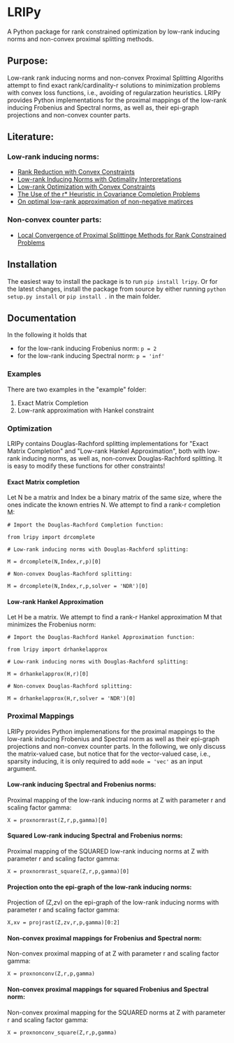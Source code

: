 # LRIPy
A Python package for rank constrained optimization by low-rank inducing norms and non-convex proximal splitting methods.

## Purpose:
Low-rank rank inducing norms and non-convex Proximal Splitting Algoriths attempt to find exact rank/cardinality-r solutions to minimization problems with convex loss functions, i.e., avoiding of regularzation heuristics. LRIPy provides Python implementations for the proximal mappings of the low-rank inducing Frobenius and Spectral norms, as well as, their epi-graph projections and non-convex counter parts.

## Literature:

### Low-rank inducing norms: 
* [Rank Reduction with Convex Constraints](https://lup.lub.lu.se/search/publication/54cb814f-59fe-4bc9-a7ef-773cbcf06889)
* [Low-rank Inducing Norms with Optimality Interpretations](https://arxiv.org/abs/1612.03186)
* [Low-rank Optimization with Convex Constraints](https://arxiv.org/abs/1606.01793)
* [The Use of the r* Heuristic in Covariance Completion Problems](http://www.control.lth.se/index.php?mact=ReglerPublicationsB,cntnt01,showpublication,0&cntnt01LUPid=a61669c7-29b9-41ee-82da-9c825b08f8d8&cntnt01returnid=60)
* [On optimal low-rank approximation of non-negative matirces](http://lup.lub.lu.se/search/ws/files/21812505/2015cdcGrusslerRantzer.pdf)

### Non-convex counter parts:
* [Local Convergence of Proximal Splittinge Methods for Rank Constrained Problems](https://arxiv.org/abs/1710.04248)

## Installation

The easiest way to install the package is to run ``pip install lripy``. Or for the latest changes, install the package from source by either running ``python setup.py install`` or ``pip install .`` in the main folder.  

## Documentation
In the following it holds that
* for the low-rank inducing Frobenius norm: ``p = 2``
* for the low-rank inducing Spectral norm:  ``p = 'inf'``

### Examples
There are two examples in the "example" folder:

1. Exact Matrix Completion
2. Low-rank approximation with Hankel constraint

### Optimization

LRIPy contains Douglas-Rachford splitting implementations for "Exact Matrix Completion" and "Low-rank Hankel Approximation", both with low-rank inducing norms, as well as, non-convex Douglas-Rachford splitting. It is easy to modify these functions for other constraints! 

#### Exact Matrix completion

Let N be a matrix and Index be a binary matrix of the same size, where the ones indicate the known entries N. We attempt to find a rank-r completion M:

```
# Import the Douglas-Rachford Completion function:

from lripy import drcomplete

# Low-rank inducing norms with Douglas-Rachford splitting:

M = drcomplete(N,Index,r,p)[0]

# Non-convex Douglas-Rachford splitting:

M = drcomplete(N,Index,r,p,solver = 'NDR')[0]
```

#### Low-rank Hankel Approximation

Let H be a matrix. We attempt to find a rank-r Hankel approximation M that minimizes the Frobenius norm:

```
# Import the Douglas-Rachford Hankel Approximation function:

from lripy import drhankelapprox

# Low-rank inducing norms with Douglas-Rachford splitting:

M = drhankelapprox(H,r)[0]

# Non-convex Douglas-Rachford splitting:

M = drhankelapprox(H,r,solver = 'NDR')[0]
```

### Proximal Mappings
LRIPy provides Python implemenations for the proximal mappings to the low-rank inducing Frobenius and Spectral norm as well as their epi-graph projections and non-convex counter parts. In the following, we only discuss the matrix-valued case, but notice that for the vector-valued case, i.e., sparsity inducing, it is only required to add ``mode = 'vec'`` as an input argument. 

#### Low-rank inducing Spectral and Frobenius norms: 

Proximal mapping of the low-rank inducing norms at Z with parameter r and scaling factor gamma:
```
X = proxnormrast(Z,r,p,gamma)[0]
```
#### Squared Low-rank inducing Spectral and Frobenius norms: 
Proximal mapping of the SQUARED low-rank inducing norms at Z with parameter r and scaling factor gamma:
```
X = proxnormrast_square(Z,r,p,gamma)[0]
```
#### Projection onto the epi-graph of the low-rank inducing norms: 
Projection of (Z,zv) on the epi-graph of the low-rank inducing norms with parameter r and scaling factor gamma:
```
X,xv = projrast(Z,zv,r,p,gamma)[0:2]
```

#### Non-convex proximal mappings for Frobenius and Spectral norm: 

Non-convex proximal mapping of at Z with parameter r and scaling factor gamma:
```
X = proxnonconv(Z,r,p,gamma)
```
#### Non-convex proximal mappings for squared Frobenius and Spectral norm:
Non-convex proximal mapping for the SQUARED norms at Z with parameter r and scaling factor gamma:
```
X = proxnonconv_square(Z,r,p,gamma)
```
